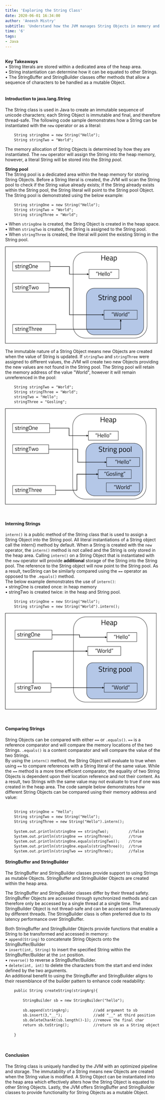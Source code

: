 ```yaml
---
title: 'Exploring the String Class'
date: 2020-06-01 16:34:00
author: 'Aneesh Mistry'
subtitle: 'Understand how the JVM manages String Objects in memory and at runtime. Review the functionality of the StringBuffer and StringBuilder class.'
time: '6'
tags:
- Java
---
```

<br>
<strong>Key Takeaways</strong><br>
&#8226; String literals are stored within a dedicated area of the heap area.<br>
&#8226; String instantiation can determine how it can be equated to other Strings.<br>
&#8226; The StringBuffer and StringBuilder classes offer methods that allow a sequence of characters to be handled as a mutable Object.<br>

<br>
<h4>Introduction to java.lang.String</h4>
<p>
The String class is used in Java to create an immutable sequence of unicode characters; each String Object is immutable and final, and therefore thread-safe. The following code sample demonstrates how a String can be instantiated with the <code language="java">new</code> operator or as a literal:
</p>

```java{numberLines:true}
    String stringOne = new String("Hello");
    String stringTwo = "World";
```
<p>
The memory allocation of String Objects is determined by how they are instantiated. The <code language="java">new</code> operator will assign the String into the heap memory, however, a literal String will be stored into the <i>String pool</i>.
</p>
<p>
<strong>String pool</strong><br>
The String pool is a dedicated area within the heap memory for storing String Objects.  Before a String literal is created, the JVM will scan the String pool to check if the String value already exists; if the String already exists within the String pool, the String literal will point to the String pool Object.<br>
The String pool is demonstrated using the below example:
</p>

```java{numberLines:true}
    String stringOne = new String("Hello");
    String stringTwo = "World";
    String stringThree = "World";

```
<p>
&#8226; When <code language="java">stringOne</code> is created, the String Object is created in the heap space.<br>
&#8226; When <code language="java">stringTwo</code> is created, the String is assigned to the String pool.<br>
&#8226; When <code language="java">stringThree</code> is created, the literal will point the existing String in the String pool.

</p>

![String pool diagram](../../src/images/009StringPool.png)

<p>
The immutable nature of a String Object means new Objects are created when the value of String is updated. If <code language="java">stringTwo</code> and <code language="java">stringThree</code> were assigned to different values, the JVM will create two new Objects providing the new values are not found in the String pool. The String pool will retain the memory address of the value "World", however it will remain unreferenced in the pool:
</p>

```java{numberLines:true}
    String stringTwo = "World";
    String stringThree = "World";
    stringTwo = "Hello";
    stringThree = "Gosling";
```

![String pool diagram](../../src/images/009StringPoolUpdate.png)


<br>
<h4>Interning Strings</h4>
<p>
<code language="java">intern()</code> is a public method of the String class that is used to assign a String Object into the String pool. All literal instantiations of a String object call the intern() method by default. When a String is created with the <code language="java">new</code> operator, the <code language="java">intern()</code> method is not called and the String is only stored in the heap area. Calling <code language="java">intern()</code> on a String Object that is instantiated with the <code language="java">new</code> operator will provide <strong>additional</strong> storage of the String into the String pool. The reference to the String object will now point to the String pool. As a result, twoString can be similarly compared using the <code language="java">==</code> operator as opposed to the <code language="java">.equals()</code> method.<br>
The below example demonstrates the use of <code language="java">intern()</code>: <br>
&#8226; stringOne is created once: in heap memory<br>
&#8226; stringTwo is created twice: in the heap and String pool.<br>
</p>

```java{numberLines:true}
    String stringOne = new String("Hello");
    String stringTwo = new String("World").intern();

```

![String operator diagram](../../src/images/009StringOp.png)

<br>
<h4>Comparing Strings</h4>
<p>
String Objects can be compared with either <code language="java">==</code> or <code language="java">.equals()</code>. <code language="java">==</code> is a reference comparator and will compare the memory locations of the two Strings. <code language="java">.equals()</code> is a content comparator and will compare the value of the two Strings.<br>
By using the <code language="java">intern()</code> method, the String Object will evaluate to true when using <code language="java">==</code> to compare references with a String literal of the same value. While the <code language="java">==</code> method is a more time efficient comparator, the equality of two String Objects is dependent upon their location reference and not their content. As a result, two Strings with the same value may not evaluate to true if one was created in the heap area. 
The code sample below demonstrates how different String Objects can be compared using their memory address and value:
</p>

```java{numberLines:true}

    String stringOne = "Hello";
    String stringTwo = new String("Hello");
    String stringThree = new String("Hello").intern();

    System.out.println(stringOne == stringTwo);         //false
    System.out.println(stringOne == stringThree);       //true
    System.out.println(stringOne.equals(stringTwo));    //true
    System.out.println(stringOne.equals(stringThree));  //true
    System.out.println(stringTwo == stringThree);       //false

```

<h4>StringBuffer and StringBuilder</h4>
<p>
The StringBuffer and StringBuilder classes provide support to using Strings as mutable Objects. StringBuffer and StringBuilder Objects are created within the heap area.
</p>
<p>
The StringBuffer and StringBuilder classes differ by their thread safety. StringBuffer Objects are accessed through synchronized methods and can therefore only be accessed by a single thread at a single time. The StringBuilder Object is not thread-safe and can be accessed simultaneously by different threads. The StringBuilder class is often preferred due to its latency performance over StringBuffer.
</p>
<p>
Both StringBuffer and StringBuilder Objects provide functions that enable a String to be transformed and accessed in memory:<br>
&#8226; <code language="java">append(String)</code> to concatenate String Objects onto the StringBuffer/Builder<br>
&#8226; <code language="java">insert(int, String)</code> to insert the specified String within the StringBuffer/Builder at the <code language="java">int</code> position.<br>
&#8226; <code language="java">reverse()</code> to reverse a StringBuffer/Builder.<br>
&#8226; <code language="java">delete(int, int)</code> to delete the characters from the start and end index defined by the two arguments.<br>
An additional benefit to using the StringBuffer and StringBuilder aligns to their resemblance of the builder pattern to enhance code readability:
</p>

```java{numberLines:true}
    public String createString(stringArg){
    
        StringBuilder sb = new StringBuilder("hello");

        sb.append(stringArg);           //add argument to sb
        sb.insert(3,"__");              //add "__" at third position
        sb.deleteCharAt(sb.length()-1); //remove the final char
        return sb.toString();           //return sb as a String object

    }

```
<br>
<h4>Conclusion</h4>
<p>
The String class is uniquely handled by the JVM with an optimized pipeline and storage. The immutability of a String means new Objects are created when the String value is modified. A String Object can be instantiated into the heap area which effectively alters how the String Object is equated to other String Objects. Lastly, the JVM offers StringBuffer and StringBuilder classes to provide functionality for String Objects as a mutable Object.
</p>